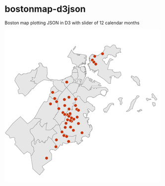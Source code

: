 # bostonmap-d3json
Boston map plotting JSON in D3 with slider of 12 calendar months

![Map](https://github.com/aleszu/bostonmap-d3json/blob/master/homicides2016.png)

